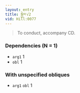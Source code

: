 ```yaml
---
layout: entry
title: སྐྱེལ་√2
vid: Hill:0077
---
```

> To conduct, accompany CD.
### Dependencies (N = 1)
* `arg1` 1
* `obl` 1


### With unspecified obliques
* `arg1` `obl` 1
